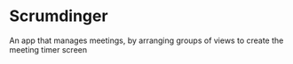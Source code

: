 #  Scrumdinger

An app that manages meetings, by arranging groups of views to create the meeting timer screen

